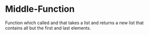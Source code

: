 # Middle-Function
Function which called and that takes a list and returns a new list that contains all but the first and last elements.
